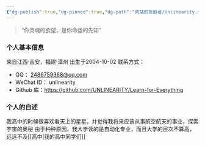 ```yaml
---
{"dg-publish":true,"dg-pinned":true,"dg-path":"网站的贡献者/Unlinearity.md","permalink":"/网站的贡献者/Unlinearity/","pinned":true,"dgPassFrontmatter":true,"noteIcon":"","created":"2024-04-19T20:22:30.740+08:00","updated":"2024-04-28T18:54:52.578+08:00"}
---
```


>“你灵魂的欲望，是你命运的先知”
### 个人基本信息
来自江西·吉安，福建·漳州
出生于2004-10-02
联系方式：
- QQ： 2486759368@qq.com  
- WeChat ID： unlinearity
- Github 库：https://github.com/UNLINEARITY/Learn-for-Everything
### 个人的自述
我高中的时候很喜欢看天上的星星，并觉得我将来应该从事航空航天的事业，探索宇宙的奥秘
由于种种原因，我大学读的是自动化专业，而且大学的层次不算高，远远不及[[高中\|我的高中同学们]]









